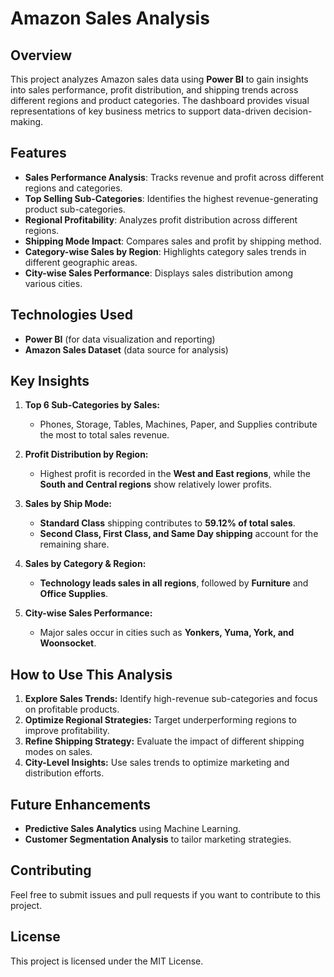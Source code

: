 # Amazon Sales Analysis

## Overview
This project analyzes Amazon sales data using **Power BI** to gain insights into sales performance, profit distribution, and shipping trends across different regions and product categories. The dashboard provides visual representations of key business metrics to support data-driven decision-making.

## Features
- **Sales Performance Analysis**: Tracks revenue and profit across different regions and categories.
- **Top Selling Sub-Categories**: Identifies the highest revenue-generating product sub-categories.
- **Regional Profitability**: Analyzes profit distribution across different regions.
- **Shipping Mode Impact**: Compares sales and profit by shipping method.
- **Category-wise Sales by Region**: Highlights category sales trends in different geographic areas.
- **City-wise Sales Performance**: Displays sales distribution among various cities.

## Technologies Used
- **Power BI** (for data visualization and reporting)
- **Amazon Sales Dataset** (data source for analysis)

## Key Insights
1. **Top 6 Sub-Categories by Sales:**
   - Phones, Storage, Tables, Machines, Paper, and Supplies contribute the most to total sales revenue.

2. **Profit Distribution by Region:**
   - Highest profit is recorded in the **West and East regions**, while the **South and Central regions** show relatively lower profits.

3. **Sales by Ship Mode:**
   - **Standard Class** shipping contributes to **59.12% of total sales**.
   - **Second Class, First Class, and Same Day shipping** account for the remaining share.

4. **Sales by Category & Region:**
   - **Technology leads sales in all regions**, followed by **Furniture** and **Office Supplies**.

5. **City-wise Sales Performance:**
   - Major sales occur in cities such as **Yonkers, Yuma, York, and Woonsocket**.

## How to Use This Analysis
1. **Explore Sales Trends:** Identify high-revenue sub-categories and focus on profitable products.
2. **Optimize Regional Strategies:** Target underperforming regions to improve profitability.
3. **Refine Shipping Strategy:** Evaluate the impact of different shipping modes on sales.
4. **City-Level Insights:** Use sales trends to optimize marketing and distribution efforts.

## Future Enhancements
- **Predictive Sales Analytics** using Machine Learning.
- **Customer Segmentation Analysis** to tailor marketing strategies.

## Contributing
Feel free to submit issues and pull requests if you want to contribute to this project.

## License
This project is licensed under the MIT License.

